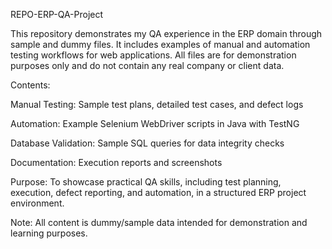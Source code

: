 REPO-ERP-QA-Project

This repository demonstrates my QA experience in the ERP domain through sample and dummy files. It includes examples of manual and automation testing workflows for web applications. All files are for demonstration purposes only and do not contain any real company or client data.

Contents:

Manual Testing: Sample test plans, detailed test cases, and defect logs

Automation: Example Selenium WebDriver scripts in Java with TestNG

Database Validation: Sample SQL queries for data integrity checks

Documentation: Execution reports and screenshots

Purpose:
To showcase practical QA skills, including test planning, execution, defect reporting, and automation, in a structured ERP project environment.

Note: All content is dummy/sample data intended for demonstration and learning purposes.
